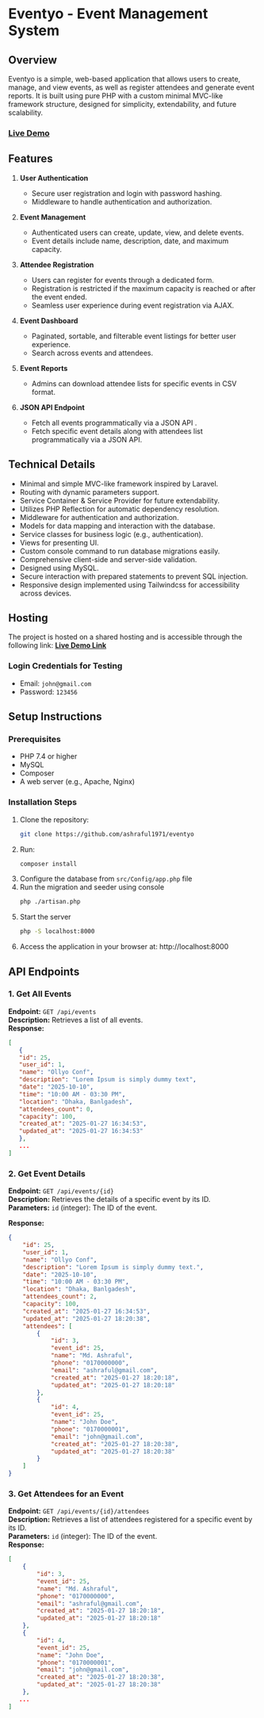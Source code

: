 # Eventyo - Event Management System

## Overview

Eventyo is a simple, web-based application that allows users to create, manage, and view events, as well as register attendees and generate event reports. It is built using pure PHP with a custom minimal MVC-like framework structure, designed for simplicity, extendability, and future scalability.

### [Live Demo](https://eventyo.mohammadashraful.com/)

## Features

1. **User Authentication**

   - Secure user registration and login with password hashing.
   - Middleware to handle authentication and authorization.

2. **Event Management**

   - Authenticated users can create, update, view, and delete events.
   - Event details include name, description, date, and maximum capacity.

3. **Attendee Registration**

   - Users can register for events through a dedicated form.
   - Registration is restricted if the maximum capacity is reached or after the event ended.
   - Seamless user experience during event registration via AJAX.

4. **Event Dashboard**

   - Paginated, sortable, and filterable event listings for better user experience.
   - Search across events and attendees.

5. **Event Reports**

   - Admins can download attendee lists for specific events in CSV format.

6. **JSON API Endpoint**

   - Fetch all events programmatically via a JSON API .
   - Fetch specific event details along with attendees list programmatically via a JSON API.

## Technical Details

- Minimal and simple MVC-like framework inspired by Laravel.
- Routing with dynamic parameters support.
- Service Container & Service Provider for future extendability.
- Utilizes PHP Reflection for automatic dependency resolution.
- Middleware for authentication and authorization.
- Models for data mapping and interaction with the database.
- Service classes for business logic (e.g., authentication).
- Views for presenting UI.
- Custom console command to run database migrations easily.
- Comprehensive client-side and server-side validation.
- Designed using MySQL.
- Secure interaction with prepared statements to prevent SQL injection.
- Responsive design implemented using Tailwindcss for accessibility across devices.

## Hosting

The project is hosted on a shared hosting and is accessible through the following link:
**[Live Demo Link](https://eventyo.mohammadashraful.com/)**

### Login Credentials for Testing

- Email: `john@gmail.com`
- Password: `123456`

## Setup Instructions

### Prerequisites

- PHP 7.4 or higher
- MySQL
- Composer
- A web server (e.g., Apache, Nginx)

### Installation Steps

1. Clone the repository:
   ```bash
   git clone https://github.com/ashraful1971/eventyo
   ```
2. Run:
   ```bash
   composer install
   ```
3. Configure the database from `src/Config/app.php` file
4. Run the migration and seeder using console
   ```bash
   php ./artisan.php
   ```
5. Start the server
   ```bash
   php -S localhost:8000
   ```
6. Access the application in your browser at: http://localhost:8000

## API Endpoints

### 1. Get All Events

**Endpoint:** `GET /api/events`  
**Description:** Retrieves a list of all events.  
**Response:**

```json
[
   {
   "id": 25,
   "user_id": 1,
   "name": "Ollyo Conf",
   "description": "Lorem Ipsum is simply dummy text",
   "date": "2025-10-10",
   "time": "10:00 AM - 03:30 PM",
   "location": "Dhaka, Banlgadesh",
   "attendees_count": 0,
   "capacity": 100,
   "created_at": "2025-01-27 16:34:53",
   "updated_at": "2025-01-27 16:34:53"
   },
   ...
]

```

### 2. Get Event Details

**Endpoint:** `GET /api/events/{id}`  
**Description:** Retrieves the details of a specific event by its ID.  
**Parameters:** `id` (integer): The ID of the event.
 
**Response:**

```json
{
    "id": 25,
    "user_id": 1,
    "name": "Ollyo Conf",
    "description": "Lorem Ipsum is simply dummy text.",
    "date": "2025-10-10",
    "time": "10:00 AM - 03:30 PM",
    "location": "Dhaka, Banlgadesh",
    "attendees_count": 2,
    "capacity": 100,
    "created_at": "2025-01-27 16:34:53",
    "updated_at": "2025-01-27 18:20:38",
    "attendees": [
        {
            "id": 3,
            "event_id": 25,
            "name": "Md. Ashraful",
            "phone": "0170000000",
            "email": "ashraful@gmail.com",
            "created_at": "2025-01-27 18:20:18",
            "updated_at": "2025-01-27 18:20:18"
        },
        {
            "id": 4,
            "event_id": 25,
            "name": "John Doe",
            "phone": "0170000001",
            "email": "john@gmail.com",
            "created_at": "2025-01-27 18:20:38",
            "updated_at": "2025-01-27 18:20:38"
        }
    ]
}

```

### 3. Get Attendees for an Event

**Endpoint:** `GET /api/events/{id}/attendees`  
**Description:** Retrieves a list of attendees registered for a specific event by its ID.  
**Parameters:** `id` (integer): The ID of the event.  
**Response:**

```json
[
    {
        "id": 3,
        "event_id": 25,
        "name": "Md. Ashraful",
        "phone": "0170000000",
        "email": "ashraful@gmail.com",
        "created_at": "2025-01-27 18:20:18",
        "updated_at": "2025-01-27 18:20:18"
    },
    {
        "id": 4,
        "event_id": 25,
        "name": "John Doe",
        "phone": "0170000001",
        "email": "john@gmail.com",
        "created_at": "2025-01-27 18:20:38",
        "updated_at": "2025-01-27 18:20:38"
    },
   ...
]

```
